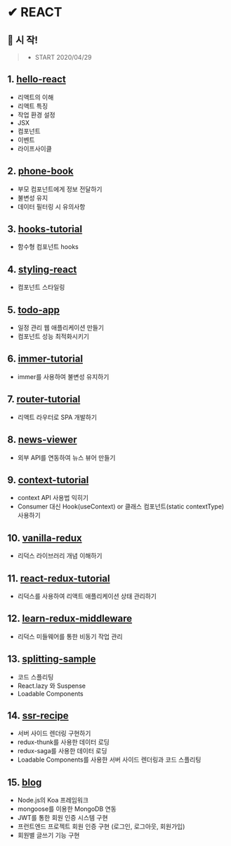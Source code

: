 # ✔ REACT


## 📌 시 작!
> - START 2020/04/29

## 1. [hello-react](https://github.com/saseungmin/react-tutorial/tree/master/hello-react)
- 리액트의 이해
- 리액트 특징
- 작업 환경 설정
- JSX
- 컴포넌트
- 이벤트
- 라이프사이클

## 2. [phone-book](https://github.com/saseungmin/react-tutorial/tree/master/phone-book)
- 부모 컴포넌트에게 정보 전달하기
- 불변성 유지
- 데이터 필터링 시 유의사항

## 3. [hooks-tutorial](https://github.com/saseungmin/react-tutorial/tree/master/hooks-tutorial)
- 함수형 컴포넌트 hooks

## 4. [styling-react](https://github.com/saseungmin/react-tutorial/tree/master/styling-react)
- 컴포넌트 스타일링

## 5. [todo-app](https://github.com/saseungmin/react-tutorial/tree/master/todo-app)
- 일정 관리 웹 애플리케이션 만들기
- 컴포넌트 성능 최적화시키기

## 6. [immer-tutorial](https://github.com/saseungmin/react-tutorial/tree/master/immer-tutorial)
- immer를 사용하여 불변성 유지하기

## 7. [router-tutorial](https://github.com/saseungmin/react-tutorial/tree/master/router-tutorial)
- 리액트 라우터로 SPA 개발하기

## 8. [news-viewer](https://github.com/saseungmin/react-tutorial/tree/master/news-viewer)
- 외부 API를 연동하여 뉴스 뷰어 만들기

## 9. [context-tutorial](https://github.com/saseungmin/react-tutorial/tree/master/context-tutorial)
- context API 사용법 익히기
- Consumer 대신 Hook(useContext) or 클래스 컴포넌트(static contextType) 사용하기

## 10. [vanilla-redux](https://github.com/saseungmin/react-tutorial/tree/master/vanilla-redux)
- 리덕스 라이브러리 개념 이해하기

## 11. [react-redux-tutorial](https://github.com/saseungmin/react-tutorial/tree/master/react-redux-tutorial)
- 리덕스를 사용하여 리액트 애플리케이션 상태 관리하기

## 12. [learn-redux-middleware](https://github.com/saseungmin/react-tutorial/tree/master/learn-redux-middleware)
- 리덕스 미들웨어를 통한 비동기 작업 관리

## 13. [splitting-sample](https://github.com/saseungmin/react-tutorial/tree/master/splitting-sample)
- 코드 스플리팅
- React.lazy 와 Suspense
- Loadable Components

## 14. [ssr-recipe](https://github.com/saseungmin/react-tutorial/tree/master/ssr-recipe)
- 서버 사이드 렌더링 구현하기
- redux-thunk를 사용한 데이터 로딩
- redux-saga를 사용한 데이터 로딩
- Loadable Components를 사용한 서버 사이드 렌더링과 코드 스플리팅

## 15. [blog](https://github.com/saseungmin/react-tutorial/tree/master/blog)
- Node.js의 Koa 프레임워크
- mongoose를 이용한 MongoDB 연동
- JWT를 통한 회원 인증 시스템 구현
- 프런트엔드 프로젝트 회원 인증 구현 (로그인, 로그아웃, 회원가입)
- 회원별 글쓰기 기능 구현